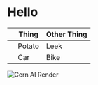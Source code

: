 
# Hello

||Thing|Other Thing|
|--|--|--|
||Potato|Leek|
||Car|Bike|

![Cern AI Render](/https://slash30prod.s3.us-west-2.amazonaws.com/media/CernApple1.png/)

